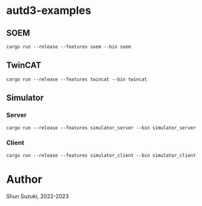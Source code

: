 # autd3-examples

## SOEM

```
cargo run --release --features soem --bin soem
```

## TwinCAT

```
cargo run --release --features twincat --bin twincat
```

## Simulator

### Server

```
cargo run --release --features simulator_server --bin simulator_server
```

### Client

```
cargo run --release --features simulator_client --bin simulator_client
```

# Author

Shun Suzuki, 2022-2023
